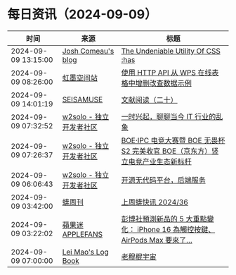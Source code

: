﻿# 每日资讯（2024-09-09）

|时间|来源|标题|
|---|---|---|
|2024-09-09 13:15:00|[Josh Comeau's blog](https://www.joshwcomeau.com/rss.xml)|[The Undeniable Utility Of CSS :has](https://www.joshwcomeau.com/css/has/)|
|2024-09-09 08:26:00|[虹墨空间站](https://www.imaegoo.com/atom.xml)|[使用 HTTP API 从 WPS 在线表格中增删改查数据示例](https://www.imaegoo.com/2024/http-crud-data-from-wps/)|
|2024-09-09 14:01:19|[SEISAMUSE](https://www.seis-jun.xyz/atom.xml)|[文献阅读（二十）](http://www.seis-jun.xyz/paper-reading-20)|
|2024-09-09 07:32:52|[w2solo - 独立开发者社区](https://w2solo.com/topics/feed)|[一时兴起，聊聊当今 IT 行业的乱象](https://w2solo.com/topics/5014)|
|2024-09-09 07:26:37|[w2solo - 独立开发者社区](https://w2solo.com/topics/feed)|[BOE·IPC 电竞大赛暨 BOE 无畏杯 S2 完美收官 BOE（京东方）竖立电竞产业生态新标杆](https://w2solo.com/topics/5013)|
|2024-09-09 06:06:43|[w2solo - 独立开发者社区](https://w2solo.com/topics/feed)|[开源无代码平台，后端服务](https://w2solo.com/topics/5012)|
|2024-09-09 03:42:00|[蠎周刊](https://weekly.pychina.org/feeds/all.atom.xml)|[上周蠎快讯 2024/36](https://weekly.pychina.org/pyrecap/pyrw-2436.html)|
|2024-09-09 03:22:02|[蘋果迷 APPLEFANS](https://applefans.today/feed/)|[彭博社預測新品的 5 大重點變化： iPhone 16 為觸控按鍵、AirPods Max 要來了…](https://applefans.today/2024-09-iphone-16-touch-sensitive-camera-button-rumors/)|
|2024-09-09 07:00:00|[Lei Mao's Log Book](https://leimao.github.io/atom.xml)|[老穆棍宇宙](https://leimao.github.io/essay/%E8%80%81%E7%A9%86%E6%A3%8D%E5%AE%87%E5%AE%99/)|

